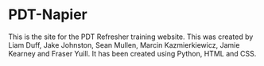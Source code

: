 # PDT-Napier

This is the site for the PDT Refresher training website. This was created by Liam Duff, Jake Johnston, Sean Mullen, Marcin Kazmierkiewicz, Jamie Kearney and Fraser Yuill. It has been created using Python, HTML and CSS.
